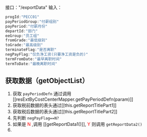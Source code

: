 接口："/exportData"
输入：

```js
progId:"PECC01"
payPeriodGroup:"付薪组别"
payPeriod:"付薪月份"
departId:"部门"
eeGroup:"员工组"
fromGrade:"最低级别"
toGrade:"最高级别"
terminateFlag:"是否离职"
negPayFlag:"仅负净工资(只要净工资是负的)"
termFromDate:"最早离职时间"
termToDate:"最晚离职时间"
```
## 获取数据（getObjectList）

1. 获取 `payPeriodDefn` 通过调用 [[resExtByCostCenterMapper.getPayPeriodDefn(param)]]
2. 获取税前数据的表头通过[[this.getReportTitlePart1]] 
3. 获取税后数据的表头通过[[this.getReportTitlePart2]] 
4. 先判断 `negPayFlag==N?`
5. 如果是 <font color="#ff0000">N</font> ,调用 [[getReportData1()]], <font color="#ff0000">Y</font> 则调用  `getReportData2()`
6. 